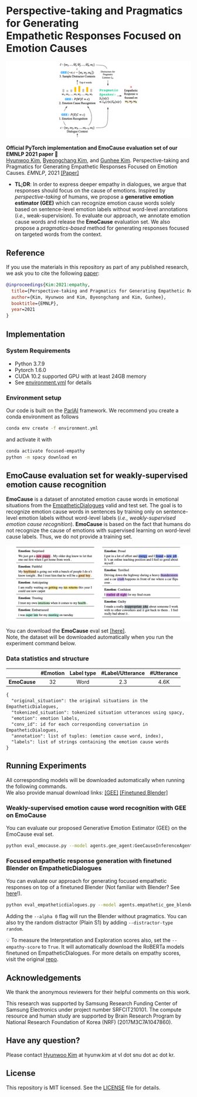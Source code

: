 # Perspective-taking and Pragmatics for Generating<br>Empathetic Responses Focused on Emotion Causes

![figure](images/model.png)

**Official PyTorch implementation and EmoCause evaluation set of our EMNLP 2021 paper 💛**<br>
[Hyunwoo Kim](https://hyunw.kim), [Byeongchang Kim](https://bckim92.github.io), and [Gunhee Kim](https://vision.snu.ac.kr/gunhee). Perspective-taking and Pragmatics for Generating Empathetic Responses Focused on Emotion Causes. _EMNLP_, 2021 [[Paper]](https://arxiv.org/abs/2109.08828)

* **TL;DR**:
In order to express deeper empathy in dialogues, we argue that responses should focus on the cause of emotions.
Inspired by _perspective-taking_ of humans, we propose a **generative emotion estimator (GEE)** which can recognize emotion cause words solely based on sentence-level emotion labels without word-level annotations (_i.e.,_ weak-supervision).
To evaluate our approach, we annotate emotion cause words and release the **EmoCause** evaluation set.
We also propose a _pragmatics-based_ method for generating responses focused on targeted words from the context.


## Reference

If you use the materials in this repository as part of any published research, we ask you to cite the following [paper](https://arxiv.org/abs/2109.08828):

```bibtex
@inproceedings{Kim:2021:empathy,
  title={Perspective-taking and Pragmatics for Generating Empathetic Responses Focused on Emotion Causes},
  author={Kim, Hyunwoo and Kim, Byeongchang and Kim, Gunhee},
  booktitle={EMNLP},
  year=2021
}
```

## Implementation

### System Requirements

* Python 3.7.9
* Pytorch 1.6.0
* CUDA 10.2 supported GPU with at least 24GB memory
* See [environment.yml](https://github.com/skywalker023/focused-empathy/blob/master/environment.yml) for details

### Environment setup

Our code is built on the [ParlAI](https://parl.ai/) framework. We recommend you create a conda environment as follows

```bash
conda env create -f environment.yml
```

and activate it with

```bash
conda activate focused-empathy
python -m spacy download en
```

## EmoCause evaluation set for weakly-supervised emotion cause recognition
**EmoCause** is a dataset of annotated emotion cause words in emotional situations from the [EmpatheticDialogues](https://aclanthology.org/P19-1534.pdf) valid and test set.
The goal is to recognize emotion cause words in sentences by training only on sentence-level emotion labels without word-level labels (*i.e., weakly-supervised emotion cause recognition*).
**EmoCause** is based on the fact that humans do not recognize the cause of emotions with supervised learning on word-level cause labels.
Thus, we do not provide a training set.

![figure](images/many_emocause.png)

You can download the **EmoCause** eval set [[here]](https://drive.google.com/file/d/1LR4B47Fna_l63G1X4DZtuttG-GrinnaY/view?usp=sharing).<br>
Note, the dataset will be downloaded automatically when you run the experiment command below.


### Data statistics and structure

|          | #Emotion | Label type | #Label/Utterance | #Utterance |
|----------|:--------:|:----------:|:----------------:|:----------:|
| **EmoCause** |    32    |    Word    |        2.3       |    4.6K    |

```
{
  "original_situation": the original situations in the EmpatheticDialogues,
  "tokenized_situation": tokenized situation utterances using spacy,
  "emotion": emotion labels,
  "conv_id": id for each corresponding conversation in EmpatheticDialogues,
  "annotation": list of tuples: (emotion cause word, index),
  "labels": list of strings containing the emotion cause words
}
```

## Running Experiments

All corresponding models will be downloaded automatically when running the following commands.<br>
We also provide manual download links: [[GEE]](https://drive.google.com/file/d/1TEKp3YRowAZju4UPXOSufqzU6j6_Z4wy/view?usp=sharing) [[Finetuned Blender]](https://drive.google.com/file/d/1WwSy0D1KzhhOOpXmBRQMJzp0aJ2K0bDv/view?usp=sharing)

### Weakly-supervised emotion cause word recognition with GEE on EmoCause

You can evaluate our proposed Generative Emotion Estimator (GEE) on the EmoCause eval set.

```bash
python eval_emocause.py --model agents.gee_agent:GeeCauseInferenceAgent --fp16 False
```

### Focused empathetic response generation with finetuned Blender on EmpatheticDialogues

You can evaluate our approach for generating focused empathetic responses on top of a finetuned Blender (Not familiar with Blender? See [here](https://parl.ai/projects/recipes/)!).

```bash
python eval_empatheticdialogues.py --model agents.empathetic_gee_blender:EmpatheticBlenderAgent --model_file data/models/finetuned_blender90m/model --fp16 False --empathy-score False
```

Adding the `--alpha 0` flag will run the Blender without pragmatics. You can also try the random distractor (Plain S1) by adding `--distractor-type random`.

💡 To measure the Interpretation and Exploration scores also, set the `--empathy-score` to `True`. It will automatically download the RoBERTa models finetuned on EmpatheticDialogues. For more details on empathy scores, visit the original [repo](https://github.com/behavioral-data/Empathy-Mental-Health).

## Acknowledgements

We thank the anonymous reviewers for their helpful comments on this work.

This research was supported by Samsung Research Funding Center of Samsung Electronics under project number SRFCIT210101. The compute resource and human study are supported by Brain Research Program by National Research Foundation of Korea (NRF) (2017M3C7A1047860).

## Have any question?
Please contact [Hyunwoo Kim](https://hyunw.kim) at hyunw.kim at vl dot snu dot ac dot kr.


## License

This repository is MIT licensed. See the [LICENSE](https://github.com/skywalker023/focused-empathy/blob/master/LICENSE) file for details.
